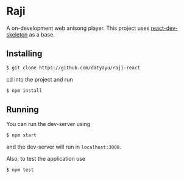 # Raji
A on-development web anisong player.
This project uses [react-dev-skeleton](https://github.com/datyayu/react-dev-skeleton) as a base.


## Installing
```bash
$ git clone https://github.com/datyayu/raji-react
```
cd into the project and run
```bash
$ npm install
```


## Running
You can run the dev-server using
``` bash
$ npm start
```
and the dev-server will run in `localhost:3000`.


Also, to test the application use
```bash
$ npm test
```
